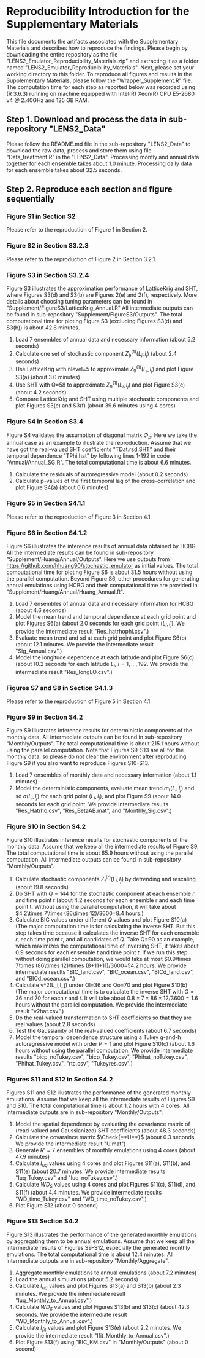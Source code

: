 # Reproducibility Introduction for the Supplementary Materials
This file documents the artifacts associated with the Supplementary Materials and describes how to reproduce the findings. Please begin by downloading the entire repository as the file "LENS2_Emulator_Reproducibility_Materials.zip" and extracting it as a folder named "LENS2_Emulator_Reproducibility_Materials". Next, please set your working directory to this folder. To reproduce all figures and results in the Supplementary Materials, please follow the "Wrapper_Supplement.R" file. The computation time for each step as reported below was recorded using (R 3.6.3) running on machine equipped with Intel(R) Xeon(R) CPU E5-2680 v4 @ 2.40GHz and 125 GB RAM.

## Step 1. Download and process the data in sub-repository "LENS2_Data"
Please follow the README.md file in the sub-repository "LENS2_Data" to download the raw data, process and store them using file “Data_treatment.R” in the "LENS2_Data". Processing montly and annual data together for each ensemble takes about 1.0 minute. Processing daily data for each ensemble takes about 32.5 seconds. 

## Step 2. Reproduce each section and figure sequentially
### Figure S1 in Section S2
Please refer to the reproduction of Figure 1 in Section 2.

### Figure S2 in Section S3.2.3
Please refer to the reproduction of Figure 2 in Section 3.2.1.

### Figure S3 in Section S3.2.4
Figure S3 illustrates the approximation performance of LatticeKrig and SHT, where Figures S3(d) and S3(b) are Figures 2(e) and 2(f), respectively. More details about choosing tuning parameters can be found in "Supplement/FigureS3/LatticeKrig_Annual.R" All intermediate outputs can be found in sub-repository "Supplement/FigureS3/Outputs". The total computational time for ploting Figure S3 (excluding Figures S3(d) and S3(b)) is about 42.8 minutes.

1. Load 7 ensembles of annual data and necessary information (about 5.2 seconds)
2. Calculate one set of stochastic component $Z_9^{(1)}(L_i,l_j)$ (about 2.4 seconds)
3. Use LatticeKrig with nlevel=5 to approximate $Z_9^{(1)}(L_i,l_j)$ and plot Figure S3(a) (about 3.0 minutes)
4. Use SHT with Q=58 to approximate $Z_9^{(1)}(L_i,l_j)$ and plot Figure S3(c) (about 4.2 seconds)
5. Compare LatticeKrig and SHT using multiple stochastic components and plot Figures S3(e) and S3(f) (about 39.6 minutes using 4 cores)

### Figure S4 in Section S3.4
Figure S4 validates the assumption of diagonal matrix $\Phi_p$. Here we take the annual case as an example to illustrate the reproduction. Assume that we have got the real-valued SHT coefficients "TDat.rsd.SHT" and their temporal dependence "TPhi.hat" by following lines 1-192 in code "Annual/Annual_SG.R". The total computational time is about 6.6 minutes.

1. Calculate the residuals of autoregressive model (about 0.2 seconds)
2. Calculate p-values of the first temporal lag of the cross-correlation and plot Figure S4(a) (about 6.6 minutes)

### Figure S5 in Section S4.1.1
Please refer to the reproduction of Figure 3 in Section 4.1.

### Figure S6 in Section S4.1.2
Figure S6 illustrates the inference results of annual data obtained by HCBG. All the intermediate results can be found in sub-repository "Supplement/Huang/Annual/Outputs". Here we use outputs from https://github.com/hhuang90/stochastic_emulator 
as initial values. The total computational time for ploting Figure S6 is about 31.5 hours without using the parallel computation. Beyond Figure S6, other procedures for generating annual emulations using HCBG and their computational time are provided in "Supplement/Huang/Annual/Huang_Annual.R".

1. Load 7 ensembles of annual data and necessary information for HCBG (about 4.6 seconds)
2. Model the mean trend and temporal dependence at each grid point and plot Figures S6(a) (about 2.0 seconds for each grid point $(L_i,l_j)$. We provide the intermediate result "Res_hatrhophi.csv".)
3. Evaluate mean trend and sd at each grid point and plot Figure S6(b) (about 12.1 minutes. We provide the intermediate result "Sig_Annual.csv".)
4. Model the longitude dependence at each latitude and plot Figure S6(c) (about 10.2 seconds for each latitude $L_i$, $i=1,\ldots,192$. We provide the intermediate result "Res_longLO.csv".)

### Figures S7 and S8 in Section S4.1.3
Please refer to the reproduction of Figure 5 in Section 4.1.

### Figure S9 in Section S4.2
Figure S9 illustrates inference results for deterministic components of the monthly data. All intermediate outputs can be found in sub-repository "Monthly/Outputs". The total computational time is about 215.1 hours without using the parallel computation. Note that Figures S9-S13 are all for the monthly data, so please do not clear the environment after reproducing Figure S9 if you also want to reproduce Figures S10-S13.           

1. Load 7 ensembles of monthly data and necessary information (about 1.1 minutes)
2. Model the deterministic components, evaluate mean trend $m_t(L_i,l_j)$ and sd $\sigma(L_i,l_j)$ for each grid point $(L_i,l_j)$, and plot Figure S9 (about 14.0 seconds for each grid point. We provide intermediate results "Res_Hatrho.csv", "Res_BetaAB.mat", and "Monthly_Sig.csv".)

### Figure S10 in Section S4.2
Figure S10 illustrates inference results for stochastic components of the monthly data. Assume that we keep all the intermediate results of Figure S9. The total computational time is about 65.9 hours without using the parallel computation. All intermediate outputs can be found in sub-repository "Monthly/Outputs".

1. Calculate stochastic components $Z_t^{(r)}(L_i,l_j)$  by detrending and rescaling (about 19.8 seconds)
2. Do SHT with $Q=144$ for the stochastic component at each ensemble $r$ and time point $t$ (about 4.2 seconds for each ensemble r and each time point t. Without using the parallel computation, it will take about $4.2\times 7\times (86\times 12)/3600=8.4 hours.)
3. Calculate BIC values under different $Q$ values and plot Figure S10(a) (The major computation time is for calculating the inverse SHT. But this step takes time because it calculates the inverse SHT for each ensemble $r$, each time point $t$, and all candidates of $Q$. Take Q=90 as an example, which maximizes the computational time of inversing SHT, it takes about 0.9 seconds for each ensemble $t$ and time point $t$. If we run this step without doing parallel computation, we would take at most $0.9\times 7\times (86\times 12)\times (8+11+11)/3600=54.2 hours. We provide intermediate results "BIC_land.csv", "BIC_ocean.csv", "BICd_land.csv", and "BICd_ocean.csv".)
4. Calculate v^2(L_i,l_j) under Ql=36 and Qo=70 and plot Figure S10(b) (The major computational time is to calculate the inverse SHT with $Q=36$ and $70$ for each $r$ and $t$. It will take about $0.8\times 7\times 86\times 12/3600=1.6$ hours without the parallel computation. We provide the intermediate result "v2hat.csv".)
5. Do the real-valued transformation to SHT coefficients so that they are real values (about 2.8 seconds)
6. Test the Gaussianity of the real-valued coefficients (about 6.7 seconds)
7. Model the temporal dependence structure using a Tukey g-and-h autoregressive model with order $P=1$ and plot Figure S10(c) (about 1.6 hours without using the parallel computation. We provide intermediate results "bicp_noTukey.csv", "bicp_Tukey.csv", "Phihat_noTukey.csv", "Phihat_Tukey.csv", "rtc.csv", "Tukeyres.csv".)

### Figures S11 and S12 in Section S4.2
Figures S11 and S12 illustrates the performance of the generated monthly emulations. Assume that we keep all the intermediate results of Figures S9 and S10. The total computational time is about 1.2 hours with 4 cores. All intermediate outputs are in sub-repository "Monthly/Outputs".

1. Model the spatial dependence by evaluating the covariance matrix of (read-valued and Gaussianized) SHT coefficients (about 48.3 seconds)
2. Calculate the covaraince matrix $\Check{**U**}$ (about 0.3 seconds. We provide the intermediate result "U.mat")
3. Generate $R'=7$ ensembles of monthly emulations using 4 cores (about 47.9 minutes)
4. Calculate $I_{uq}$ values using 4 cores and plot Figures S11(a), S11(b), and S11(e) (about 20.7 minutes. We provide intermediate results "Iuq_Tukey.csv" and "Iuq_noTukey.csv".)
5. Calculate $WD_{S}$ values using 4 cores and plot Figures S11(c), S11(d), and S11(f) (about 4.4 minutes. We provide intermediate results "WD_time_Tukey.csv" and "WD_time_noTukey.csv".)
6. Plot Figure S12 (about 0 second)

### Figure S13 Section S4.2
Figure S13 illustrates the performance of the generated monthly emulations by aggregating them to be annual emulations. Assume that we keep all the intermediate results of Figures S9-S12, especially the generated monthly emulations. The total computational time is about 12.4 minutes. All intermediate outputs are in sub-repository "Monthly/Aggregate".

1. Aggregate monthly emulations to annual emulations (about 7.2 minutes)
2. Load the annual simulations (about 5.2 seconds)
3. Calculate $I_{uq}$ values and plot Figures S13(a) and S13(b) (about 2.3 minutes. We provide the intermediate result "Iuq_Monthly_to_Annual.csv".)
4. Calculate $WD_S$ values and plot Figures S13(b) and S13(c) (about 42.3 seconds. We provide the intermediate result "WD_Monthly_to_Annual.csv".)
5. Calculate $I_{fit}$ values and plot Figure S13(e) (about 2.2 minutes. We provide the intermediate result "Ifit_Monthly_to_Annual.csv".)
6. Plot Figure S13(f) using "BIC_KM.csv" in "Monthly/Outputs" (about 0 second)




